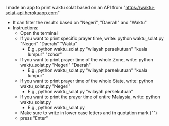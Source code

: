 I made an app to print waktu solat based on an API from "https://waktu-solat-api.herokuapp.com"
  - It can filter the results based on "Negeri", "Daerah" and "Waktu"
  - Instructions:
    - Open the terminal
    - If you want to print specific prayer time, write: python waktu_solat.py "Negeri" "Daerah" "Waktu"
      - E.g., python waktu_solat.py "wilayah persekutuan" "kuala lumpur" "zohor"
    - If you want to print prayer time of the whole Zone, write: python waktu_solat.py "Negeri" "Daerah"
      - E.g., python waktu_solat.py "wilayah persekutuan" "kuala lumpur"
    - If you want to print prayer time of the whole State, write: python waktu_solat.py "Negeri"
      - E.g., python waktu_solat.py "wilayah persekutuan"
    - If you want to print the prayer time of entire Malaysia, write: python waktu_solat.py
      - E.g., python waktu_solat.py
    - Make sure to write in lower case letters and in quotation mark ("")
    - press "Enter"
